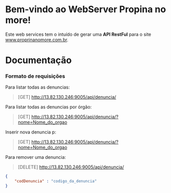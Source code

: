 # Bem-vindo ao WebServer Propina no more!

Este web services tem o intuído de gerar  uma **API RestFul** para o site www.proprinanomore.com.br.

# Documentação
### Formato de requisições
Para listar todas as denuncias:

> [GET] http://13.82.130.246:9005/api/denuncia/

Para listar todas as denuncias por órgão:
> [GET] http://13.82.130.246:9005/api/denuncia/?nome=Nome_do_orgao

Inserir nova denuncia p:
> [GET] http://13.82.130.246:9005/api/denuncia/?nome=Nome_do_orgao

Para remover uma denuncia:
> [DELETE] http://13.82.130.246:9005/api/denuncia/

```json
{
	"codDenuncia" : "codigo_da_denuncia"
}
```
